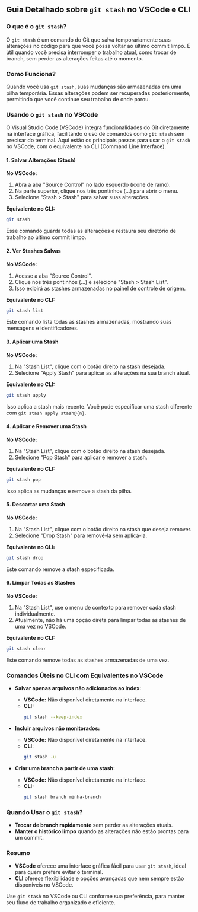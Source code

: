 ## Guia Detalhado sobre `git stash` no VSCode e CLI

### O que é o `git stash`?

O `git stash` é um comando do Git que salva temporariamente suas alterações no código para que você possa voltar ao último commit limpo. É útil quando você precisa interromper o trabalho atual, como trocar de branch, sem perder as alterações feitas até o momento.

### Como Funciona?

Quando você usa `git stash`, suas mudanças são armazenadas em uma pilha temporária. Essas alterações podem ser recuperadas posteriormente, permitindo que você continue seu trabalho de onde parou.

### Usando o `git stash` no VSCode

O Visual Studio Code (VSCode) integra funcionalidades do Git diretamente na interface gráfica, facilitando o uso de comandos como `git stash` sem precisar do terminal. Aqui estão os principais passos para usar o `git stash` no VSCode, com o equivalente no CLI (Command Line Interface).

#### 1. **Salvar Alterações (Stash)**

**No VSCode:**

1. Abra a aba "Source Control" no lado esquerdo (ícone de ramo).
2. Na parte superior, clique nos três pontinhos (...) para abrir o menu.
3. Selecione "Stash > Stash" para salvar suas alterações.

**Equivalente no CLI:**

```bash
git stash
```

Esse comando guarda todas as alterações e restaura seu diretório de trabalho ao último commit limpo.

#### 2. **Ver Stashes Salvas**

**No VSCode:**

1. Acesse a aba "Source Control".
2. Clique nos três pontinhos (...) e selecione "Stash > Stash List".
3. Isso exibirá as stashes armazenadas no painel de controle de origem.

**Equivalente no CLI:**

```bash
git stash list
```

Este comando lista todas as stashes armazenadas, mostrando suas mensagens e identificadores.

#### 3. **Aplicar uma Stash**

**No VSCode:**

1. Na "Stash List", clique com o botão direito na stash desejada.
2. Selecione "Apply Stash" para aplicar as alterações na sua branch atual.

**Equivalente no CLI:**

```bash
git stash apply
```

Isso aplica a stash mais recente. Você pode especificar uma stash diferente com `git stash apply stash@{n}`.

#### 4. **Aplicar e Remover uma Stash**

**No VSCode:**

1. Na "Stash List", clique com o botão direito na stash desejada.
2. Selecione "Pop Stash" para aplicar e remover a stash.

**Equivalente no CLI:**

```bash
git stash pop
```

Isso aplica as mudanças e remove a stash da pilha.

#### 5. **Descartar uma Stash**

**No VSCode:**

1. Na "Stash List", clique com o botão direito na stash que deseja remover.
2. Selecione "Drop Stash" para removê-la sem aplicá-la.

**Equivalente no CLI:**

```bash
git stash drop
```

Este comando remove a stash especificada.

#### 6. **Limpar Todas as Stashes**

**No VSCode:**

1. Na "Stash List", use o menu de contexto para remover cada stash individualmente.
2. Atualmente, não há uma opção direta para limpar todas as stashes de uma vez no VSCode.

**Equivalente no CLI:**

```bash
git stash clear
```

Este comando remove todas as stashes armazenadas de uma vez.

### Comandos Úteis no CLI com Equivalentes no VSCode

- **Salvar apenas arquivos não adicionados ao index:**

  - **VSCode:** Não disponível diretamente na interface.
  - **CLI:**
    ```bash
    git stash --keep-index
    ```

- **Incluir arquivos não monitorados:**

  - **VSCode:** Não disponível diretamente na interface.
  - **CLI:**
    ```bash
    git stash -u
    ```

- **Criar uma branch a partir de uma stash:**

  - **VSCode:** Não disponível diretamente na interface.
  - **CLI:**
    ```bash
    git stash branch minha-branch
    ```

### Quando Usar o `git stash`?

- **Trocar de branch rapidamente** sem perder as alterações atuais.
- **Manter o histórico limpo** quando as alterações não estão prontas para um commit.

### Resumo

- **VSCode** oferece uma interface gráfica fácil para usar `git stash`, ideal para quem prefere evitar o terminal.
- **CLI** oferece flexibilidade e opções avançadas que nem sempre estão disponíveis no VSCode.

Use `git stash` no VSCode ou CLI conforme sua preferência, para manter seu fluxo de trabalho organizado e eficiente.